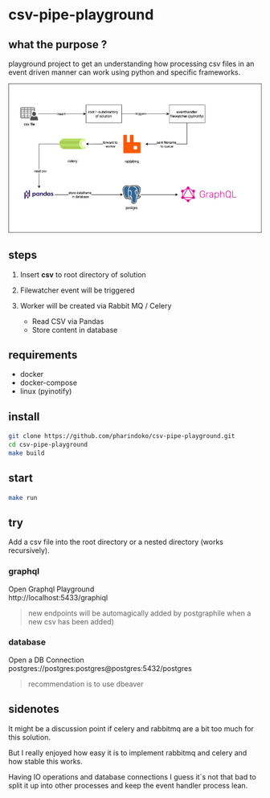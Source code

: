 # csv-pipe-playground

## what the purpose ?

playground project to get an understanding how processing csv files in an event driven manner can work using python and specific frameworks.

![csv pipe playground](/image/csv-pipe-playground.png)

## steps

1. Insert **csv** to root directory of solution
2. Filewatcher event will be triggered
3. Worker will be created via Rabbit MQ / Celery

   - Read CSV via Pandas
   - Store content in database

## requirements

- docker
- docker-compose
- linux (pyinotify)

## install

```bash
git clone https://github.com/pharindoko/csv-pipe-playground.git
cd csv-pipe-playground
make build
```

## start

```bash
make run
```

## try

Add a csv file into the root directory or a nested directory (works recursively).

### graphql

Open Graphql Playground  
http://localhost:5433/graphiql
> new endpoints will be automagically added by postgraphile when a new csv has been added)

### database

Open a DB Connection 
postgres://postgres:postgres@postgres:5432/postgres
> recommendation is to use dbeaver

## sidenotes

It might be a discussion point if celery and rabbitmq are a bit too much for this solution.  

But I really enjoyed how easy it is to implement rabbitmq and celery and how stable this works.

Having IO operations and database connections I guess it`s not that bad to split it up into other processes and keep the event handler process lean.
